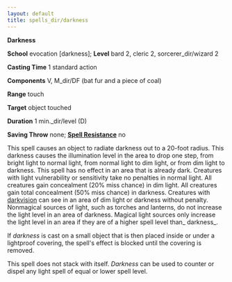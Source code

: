 ```yaml
---
layout: default
title: spells_dir/darkness
---
```

 **Darkness**

**School** evocation [darkness]; **Level** bard 2, cleric 2, sorcerer_dir/wizard 2

**Casting Time** 1 standard action

**Components** V, M_dir/DF (bat fur and a piece of coal)

**Range** touch

**Target** object touched

**Duration** 1 min._dir/level (D)

**Saving Throw** none; **[Spell Resistance](../../glossary#_spell-resistance)** no

This spell causes an object to radiate darkness out to a 20-foot radius. This darkness causes the illumination level in the area to drop one step, from bright light to normal light, from normal light to dim light, or from dim light to darkness. This spell has no effect in an area that is already dark. Creatures with light vulnerability or sensitivity take no penalties in normal light. All creatures gain concealment (20% miss chance) in dim light. All creatures gain total concealment (50% miss chance) in darkness. Creatures with [darkvision](../../glossary#_darkvision) can see in an area of dim light or darkness without penalty. Nonmagical sources of light, such as torches and lanterns, do not increase the light level in an area of darkness. Magical light sources only increase the light level in an area if they are of a higher spell level than_ darkness_.

If _darkness_ is cast on a small object that is then placed inside or under a lightproof covering, the spell's effect is blocked until the covering is removed.

This spell does not stack with itself. _Darkness_ can be used to counter or dispel any light spell of equal or lower spell level.

